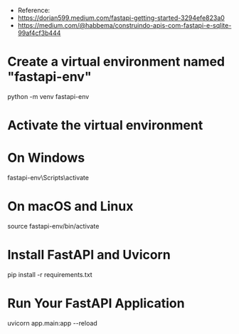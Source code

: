 
- Reference:
- <https://dorian599.medium.com/fastapi-getting-started-3294efe823a0>
- <https://medium.com/@habbema/construindo-apis-com-fastapi-e-sqlite-99af4cf3b444>

# Create a virtual environment named "fastapi-env"

python -m venv fastapi-env

# Activate the virtual environment

# On Windows

fastapi-env\Scripts\activate

<!-- venv\Scripts\activate -->

# On macOS and Linux

source fastapi-env/bin/activate

<!-- python3 -m venv venv source venv/bin/activate -->

# Install FastAPI and Uvicorn

pip install -r requirements.txt

# Run Your FastAPI Application

uvicorn app.main:app --reload
